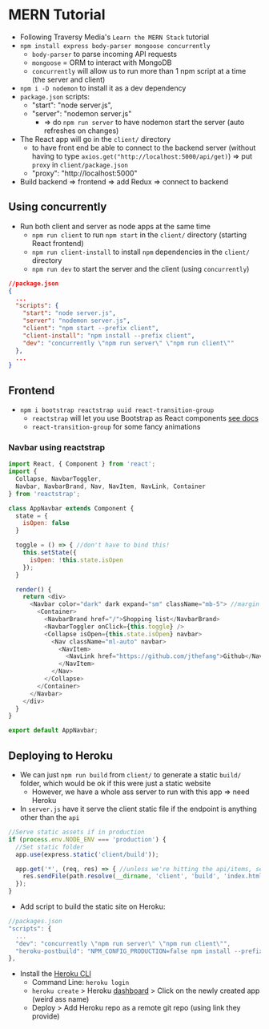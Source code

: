 # MERN Tutorial

- Following Traversy Media's `Learn the MERN Stack` tutorial
- `npm install express body-parser mongoose concurrently`
  - `body-parser` to parse incoming API requests
  - `mongoose` = ORM to interact with MongoDB 
  - `concurrently` will allow us to run more than 1 npm script at a time (the server and client) 
- `npm i -D nodemon` to install it as a dev dependency
- `package.json` scripts:
  - "start": "node server.js",
  - "server": "nodemon server.js"
    - => do `npm run server` to have nodemon start the server (auto refreshes on changes)
- The React app will go in the `client/` directory 
  - to have front end be able to connect to the backend server (without having to type `axios.get("http://localhost:5000/api/get)`) => put `proxy` in `client/package.json`
  - "proxy": "http://localhost:5000"
- Build backend => frontend => add Redux => connect to backend

## Using concurrently

- Run both client and server as node apps at the same time
  - `npm run client` to run `npm start` in the `client/` directory (starting React frontend)
  - `npm run client-install` to install `npm` dependencies in the `client/` directory
  - `npm run dev` to start the server and the client (using `concurrently`)
```json
//package.json
{
  ...
  "scripts": {
    "start": "node server.js",
    "server": "nodemon server.js",
    "client": "npm start --prefix client",
    "client-install": "npm install --prefix client",
    "dev": "concurrently \"npm run server\" \"npm run client\""
  },
  ...
}
```

## Frontend

- `npm i bootstrap reactstrap uuid react-transition-group`
  - `reactstrap` will let you use Bootstrap as React components [see docs](https://reactstrap.github.io/components/alerts/)
  - `react-transition-group` for some fancy animations

### Navbar using reactstrap

```js
import React, { Component } from 'react';
import {
  Collapse, NavbarToggler,
  Navbar, NavbarBrand, Nav, NavItem, NavLink, Container
} from 'reactstrap';

class AppNavbar extends Component {
  state = {
    isOpen: false
  }

  toggle = () => { //don't have to bind this!
    this.setState({
      isOpen: !this.state.isOpen
    });
  }

  render() { 
    return <div> 
      <Navbar color="dark" dark expand="sm" className="mb-5"> //margin bottom 5, hamburger menu on small screens, dark attribute for light text
        <Container>
          <NavbarBrand href="/">Shopping list</NavbarBrand>
          <NavbarToggler onClick={this.toggle} /> 
          <Collapse isOpen={this.state.isOpen} navbar>
            <Nav className="ml-auto" navbar>
              <NavItem>
                <NavLink href="https://github.com/jthefang">Github</NavLink>
              </NavItem>
            </Nav>
          </Collapse>
        </Container>
      </Navbar>
    </div>
  }
}

export default AppNavbar;
```

## Deploying to Heroku

- We can just `npm run build` from `client/` to generate a static `build/` folder, which would be ok if this were just a static website
  - However, we have a whole ass server to run with this app => need Heroku
- In `server.js` have it serve the client static file if the endpoint is anything other than the `api`
```js
//Serve static assets if in production
if (process.env.NODE_ENV === 'production') {
  //Set static folder
  app.use(express.static('client/build'));

  app.get('*', (req, res) => { //unless we're hitting the api/items, serve static page
    res.sendFile(path.resolve(__dirname, 'client', 'build', 'index.html'));
  });
}
```
- Add script to build the static site on Heroku:
```js
//packages.json
"scripts": {
  ...
  "dev": "concurrently \"npm run server\" \"npm run client\"",
  "heroku-postbuild": "NPM_CONFIG_PRODUCTION=false npm install --prefix client && npm run build --prefix client"
},
```
- Install the [Heroku CLI](https://devcenter.heroku.com/articles/heroku-cli)
  - Command Line: `heroku login`
  - `heroku create` > Heroku [dashboard](https://dashboard.heroku.com/apps) > Click on the newly created app (weird ass name)
  - Deploy > Add Heroku repo as a remote git repo (using link they provide)
